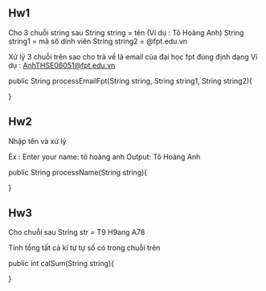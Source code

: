 ## Hw1

Cho 3 chuỗi string sau
String string = tên (Ví dụ : Tô Hoàng Anh)
String string1 = mã sô dinh viên
String string2 = @fpt.edu.vn

Xử lý 3 chuỗi trên sao cho trả về là email của đại học fpt đúng định dạng Ví dụ : AnhTHSE06051@fpt.edu.vn

public String processEmailFpt(String string, String string1, String string2){

}

## Hw2

Nhập tên và xử lý 

Ex :
Enter your name:
tô hoàng anh
Output:
Tô Hoàng Anh

public String processName(String string){

}

## Hw3
Cho chuỗi sau
String str = T9 H9ang A78

Tính tổng tất cả kí tự tự số có trong chuỗi trên

public int calSum(String string){

}
